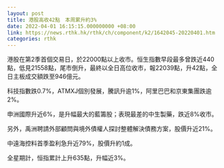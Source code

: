 ```yaml
---
layout: post
title: 港股高收42點　本周累升約3%
date: 2022-04-01 16:15:15.000000000 +08:00
link: https://news.rthk.hk/rthk/ch/component/k2/1642045-20220401.htm
categories: rthk
---
```


港股在第2季首個交易日，於22000點以上收市。恒生指數早段最多曾跌近440點，低見21558點，尾市倒升，最終以全日高位收市，報22039點，升42點，全日主板成交額跌至946億元。

科技指數跌0.7%，ATMXJ個別發展，騰訊升逾1%，阿里巴巴和京東集團跌逾2%。

申洲國際升近6%，是升幅最大的藍籌股；表現最差的中生製藥，跌近8%收市。

另外，禹洲聘請外部顧問與境外債權人探討整體解決債務方案，股價升近21%。

中遠海控料首季盈利急升近79%，股價升約1成。

全星期計，恒指累計上升635點，升幅近3%。
